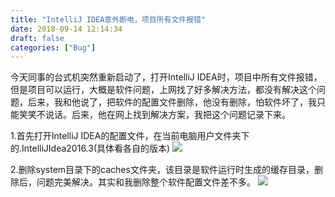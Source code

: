 ```yaml
---
title: "IntelliJ IDEA意外断电，项目所有文件报错"
date: 2018-09-14 12:14:34
draft: false
categories: ["Bug"]
---
```


今天同事的台式机突然重新启动了，打开IntelliJ IDEA时，项目中所有文件报错，但是项目可以运行，大概是软件问题，上网找了好多解决方法，都没有解决这个问题，后来，我和他说了，把软件的配置文件删除，他没有删除，怕软件坏了，我只能笑笑不说话。后来，他在网上找到解决方案，我把这个问题记录下来。

1.首先打开IntelliJ IDEA的配置文件，在当前电脑用户文件夹下的.IntelliJIdea2016.3(具体看各自的版本)
![](https://ueyao.github.io/image-hosting/blog/2018/09/2018-09-14-01.png)

2.删除system目录下的caches文件夹，该目录是软件运行时生成的缓存目录，删除后，问题完美解决。其实和我删除整个软件配置文件差不多。
![](https://ueyao.github.io/image-hosting/blog/2018/09/2018-09-14-02.png)